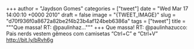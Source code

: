 
+++
author = "Jaydson Gomes"
categories = ["tweet"]
date = "Wed Mar 17 14:00:10 +0000 2010"
draft = false
image = "{TWEET_IMAGE}"
slug = "d70f936f0a8672a82be2f4b23b4af124beb6386a"
tags = ["tweet"]
title = """Que massa! RT: @paulinhaz..."""
+++
Que massa! RT: @paulinhazucco: Pais nerds vestem gêmeos com camisetas “Ctrl+C” e “Ctrl+V” http://bit.ly/bRvh6g

